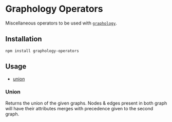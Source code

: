 # Graphology Operators

Miscellaneous operators to be used with [`graphology`](https://graphology.github.io).

## Installation

```
npm install graphology-operators
```

## Usage

* [union](#union)

### Union

Returns the union of the given graphs. Nodes & edges present in both graph will have their attributes merges with precedence given to the second graph.
